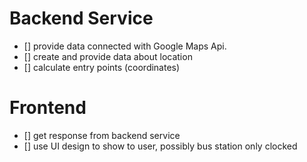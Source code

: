 # Backend Service

- [] provide data connected with Google Maps Api.
- [] create and provide data about location
- [] calculate entry points (coordinates)

# Frontend 

- [] get response from backend service
- [] use UI design to show to   user, possibly bus station only clocked


